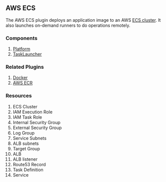 ## AWS ECS

The AWS ECS plugin deploys an application image to an AWS [ECS cluster](https://aws.amazon.com/ecs/getting-started/).
It also launches on-demand runners to do operations remotely.

### Components

1. [Platform](/waypoint/integrations/aws-ecs/latest/components/platform)
2. [TaskLauncher](/waypoint/integrations/aws-ecs/latest/components/task)

### Related Plugins

1. [Docker](/waypoint/integrations/docker)
2. [AWS ECR](/waypoint/integrations/aws-ecr)

### Resources

1. ECS Cluster
2. IAM Execution Role 
3. IAM Task Role
4. Internal Security Group
5. External Security Group
6. Log Group
7. Service Subnets
8. ALB subnets
9. Target Group
10. ALB
11. ALB listener
12. Route53 Record
13. Task Definition
14. Service